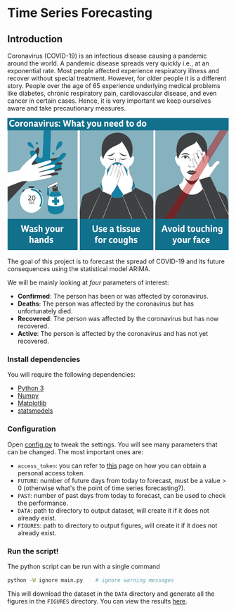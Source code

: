 # Time Series Forecasting

## Introduction

Coronavirus (COVID-19) is an infectious disease causing a pandemic around the world. A pandemic disease spreads very quickly i.e., at an exponential rate. Most people affected experience respiratory illness and recover without special treatment. However, for older people it is a different story. People over the age of 65 experience underlying medical problems like diabetes, chronic respiratory pain, cardiovascular disease, and even cancer in certain cases. Hence, it is very important we keep ourselves aware and take precautionary measures.

<p align="center"><img src="assets/protect-yourself.png" height="300"></p>

The goal of this project is to forecast the spread of COVID-19 and its future consequences using the statistical model ARIMA.

We will be mainly looking at _four_ parameters of interest:

*	**Confirmed**: The person has been or was affected by coronavirus.
*	**Deaths**: The person was affected by the coronavirus but has unfortunately died.
*	**Recovered**: The person was affected by the coronavirus but has now recovered.
*	**Active**: The person is affected by the coronavirus and has not yet recovered.

### Install dependencies

You will require the following dependencies:

* [Python 3](https://www.python.org/downloads/)
* [Numpy](https://www.scipy.org/install.html)
* [Matplotlib](https://matplotlib.org/3.1.1/users/installing.html)
* [statsmodels](https://www.statsmodels.org/stable/install.html)

### Configuration

Open [config.py](scripts/config.py) to tweak the settings. You will see many parameters that can be changed. The most important ones are:

*	`access_token`: you can refer to [this](https://help.github.com/en/github/authenticating-to-github/creating-a-personal-access-token-for-the-command-line) page on how you can obtain a personal access token.
*	`FUTURE`: number of future days from today to forecast, must be a value > 0 (otherwise what's the point of time series forecasting?).
*	`PAST`: number of past days from today to forecast, can be used to check the performance.
*	`DATA`: path to directory to output dataset, will create it if it does not already exist.
*	`FIGURES`: path to directory to output figures, will create it if it does not already exist.

### Run the script!

The python script can be run with a single command

```bash
python -W ignore main.py	# ignore warning messages
```

This will download the dataset in the `DATA` directory and generate all the figures in the `FIGURES` directory. You can view the results [here](figures/).